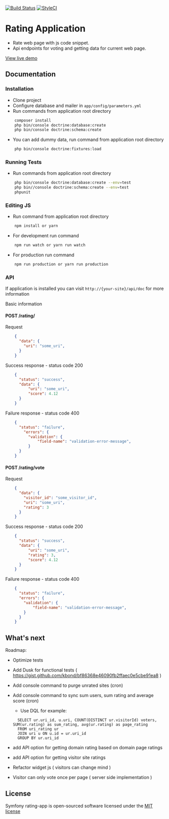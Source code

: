 [![Build Status](https://img.shields.io/travis/lkovace18/symfony-ratingapp/master.svg?style=flat-square)](https://travis-ci.org/lkovace18/symfony-ratingapp/)
[![StyleCI](https://styleci.io/repos/91046493/shield)](https://styleci.io/repos/91046493)

Rating Application
========================

* Rate web page with js code snippet. 
* Api endpoints for voting and getting data for current web page.


[View live demo](http://rateme.link2web.net/)


## Documentation

### Installation

- Clone project
- Configure database and mailer in  `app/config/parameters.yml`
- Run commands from application root directory
```bash
    composer install
    php bin/console doctrine:database:create
    php bin/console doctrine:schema:create
```

- You can add dummy data, run command from application root directory
```bash
    php bin/console doctrine:fixtures:load
```
 

### Running Tests

- Run commands from application root directory
```bash
    php bin/console doctrine:database:create --env=test
    php bin//console doctrine:schema:create --env=test
    phpunit
```


### Editing JS
- Run command from application root directory
```bash
    npm install or yarn
```

- For development run command
```bash
    npm run watch or yarn run watch 
```

- For production run command
```bash
    npm run production or yarn run production 
```


### API
If application is installed you can visit `http://{your-site}/api/doc` for more information

Basic information

#### POST /rating/

Request
```json
    {
      "data": {
        "uri": "some_uri",
      }
    }
```

Success response - status code 200
```json
    {
      "status": "success",
      "data": {
          "uri": "some_uri",
          "score": 4.12  
      }
    }
```

Failure response - status code 400
```json
    {
      "status": "failure",
        "errors": {
          "validation": {
              "field-name": "validation-error-message",
          }
      }
    }
```

#### POST /rating/vote

Request
```json
    {
      "data": {
        "visitor_id": "some_visitor_id",
        "uri": "some_uri",
        "rating": 3
      }
    }
```

Success response - status code 200
```json
    {
      "status": "success",
      "data": {
          "uri": "some_uri",
          "rating": 3,
          "score": 4.12  
      }
    }
```

Failure response - status code 400
```json
    {
      "status": "failure",
      "errors": {
        "validation": {
            "field-name": "validation-error-message",
        }
      }
    }
```

What's next
--------------

Roadmap:

  * Optimize tests
   
  *  Add Dusk for functional tests ( https://gist.github.com/kbond/bf86368e46090fb2ffaec0e5cbe91ea8 )

  * Add console command to purge unrated sites (cron)
  
  * Add console command to sync sum users, sum rating and average score (cron)
    - Use DQL for example:
    ```mysql 
      SELECT ur.uri_id, u.uri, COUNT(DISTINCT ur.visitorId) voters, SUM(ur.rating) as sum_rating, avg(ur.rating) as page_rating
      FROM uri_rating ur
      JOIN uri u ON u.id = ur.uri_id
      GROUP BY ur.uri_id 
    ```
  * add API option for getting domain rating based on domain page ratings

  * add API option for getting visitor site ratings

  * Refactor widget js ( visitors can change mind )
  
  * Visitor can only vote once per page ( server side implementation )


## License

Symfony rating-app is open-sourced software licensed under the [MIT license](http://opensource.org/licenses/MIT)
